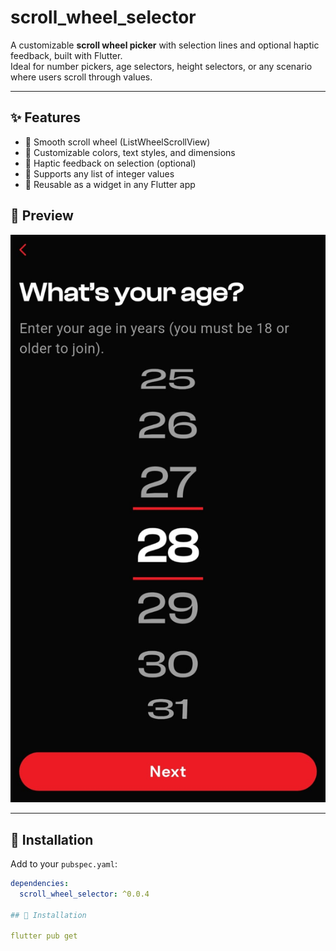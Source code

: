 # scroll_wheel_selector

A customizable **scroll wheel picker** with selection lines and optional haptic feedback, built with Flutter.  
Ideal for number pickers, age selectors, height selectors, or any scenario where users scroll through values.

---

## ✨ Features

- 🎡 Smooth scroll wheel (ListWheelScrollView)
- 🎨 Customizable colors, text styles, and dimensions
- 📳 Haptic feedback on selection (optional)
- 🔄 Supports any list of integer values
- 🔧 Reusable as a widget in any Flutter app

## 📸 Preview

![Wheel Picker Demo](https://raw.githubusercontent.com/noumanzindani/wheel_picker/main/screenshots/scroll_wheel_selector.jpeg)

---

## 🚀 Installation

Add to your `pubspec.yaml`:

```yaml
dependencies:
  scroll_wheel_selector: ^0.0.4

## 🚀 Installation

flutter pub get
